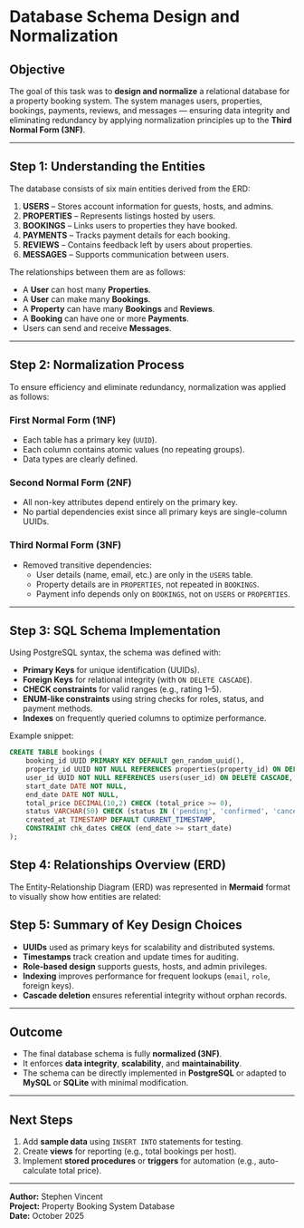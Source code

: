 #  Database Schema Design and Normalization

## Objective
The goal of this task was to **design and normalize** a relational database for a property booking system. The system manages users, properties, bookings, payments, reviews, and messages — ensuring data integrity and eliminating redundancy by applying normalization principles up to the **Third Normal Form (3NF)**.

---

## Step 1: Understanding the Entities

The database consists of six main entities derived from the ERD:

1. **USERS** – Stores account information for guests, hosts, and admins.
2. **PROPERTIES** – Represents listings hosted by users.
3. **BOOKINGS** – Links users to properties they have booked.
4. **PAYMENTS** – Tracks payment details for each booking.
5. **REVIEWS** – Contains feedback left by users about properties.
6. **MESSAGES** – Supports communication between users.

The relationships between them are as follows:

- A **User** can host many **Properties**.
- A **User** can make many **Bookings**.
- A **Property** can have many **Bookings** and **Reviews**.
- A **Booking** can have one or more **Payments**.
- Users can send and receive **Messages**.

---

## Step 2: Normalization Process

To ensure efficiency and eliminate redundancy, normalization was applied as follows:

### **First Normal Form (1NF)**
- Each table has a primary key (`UUID`).
- Each column contains atomic values (no repeating groups).
- Data types are clearly defined.

### **Second Normal Form (2NF)**
- All non-key attributes depend entirely on the primary key.
- No partial dependencies exist since all primary keys are single-column UUIDs.

### **Third Normal Form (3NF)**
- Removed transitive dependencies:
  - User details (name, email, etc.) are only in the `USERS` table.
  - Property details are in `PROPERTIES`, not repeated in `BOOKINGS`.
  - Payment info depends only on `BOOKINGS`, not on `USERS` or `PROPERTIES`.

---

## Step 3: SQL Schema Implementation

Using PostgreSQL syntax, the schema was defined with:

- **Primary Keys** for unique identification (UUIDs).
- **Foreign Keys** for relational integrity (with `ON DELETE CASCADE`).
- **CHECK constraints** for valid ranges (e.g., rating 1–5).
- **ENUM-like constraints** using string checks for roles, status, and payment methods.
- **Indexes** on frequently queried columns to optimize performance.

Example snippet:
```sql
CREATE TABLE bookings (
    booking_id UUID PRIMARY KEY DEFAULT gen_random_uuid(),
    property_id UUID NOT NULL REFERENCES properties(property_id) ON DELETE CASCADE,
    user_id UUID NOT NULL REFERENCES users(user_id) ON DELETE CASCADE,
    start_date DATE NOT NULL,
    end_date DATE NOT NULL,
    total_price DECIMAL(10,2) CHECK (total_price >= 0),
    status VARCHAR(50) CHECK (status IN ('pending', 'confirmed', 'cancelled', 'completed')),
    created_at TIMESTAMP DEFAULT CURRENT_TIMESTAMP,
    CONSTRAINT chk_dates CHECK (end_date >= start_date)
);
```

## Step 4: Relationships Overview (ERD)

The Entity-Relationship Diagram (ERD) was represented in **Mermaid** format to visually show how entities are related:

>>

## Step 5: Summary of Key Design Choices

- **UUIDs** used as primary keys for scalability and distributed systems.  
- **Timestamps** track creation and update times for auditing.  
- **Role-based design** supports guests, hosts, and admin privileges.  
- **Indexing** improves performance for frequent lookups (`email`, `role`, foreign keys).  
- **Cascade deletion** ensures referential integrity without orphan records.  

---

## Outcome

- The final database schema is fully **normalized (3NF)**.  
- It enforces **data integrity**, **scalability**, and **maintainability**.  
- The schema can be directly implemented in **PostgreSQL** or adapted to **MySQL** or **SQLite** with minimal modification.  

---

## Next Steps

1. Add **sample data** using `INSERT INTO` statements for testing.  
2. Create **views** for reporting (e.g., total bookings per host).  
3. Implement **stored procedures** or **triggers** for automation (e.g., auto-calculate total price).  

---

**Author:** Stephen Vincent  
**Project:** Property Booking System Database  
**Date:** October 2025  

